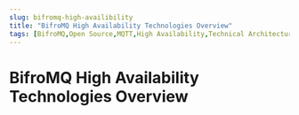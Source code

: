 ```yaml
---
slug: bifromq-high-availibility 
title: "BifroMQ High Availability Technologies Overview"
tags: [BifroMQ,Open Source,MQTT,High Availability,Technical Architecture]
---
```




# BifroMQ High Availability Technologies Overview



